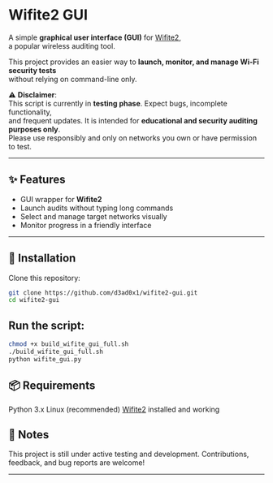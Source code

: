 # Wifite2 GUI

A simple **graphical user interface (GUI)** for [Wifite2](https://github.com/derv82/wifite2),  
a popular wireless auditing tool.  

This project provides an easier way to **launch, monitor, and manage Wi-Fi security tests**  
without relying on command-line only.

⚠️ **Disclaimer**:  
This script is currently in **testing phase**. Expect bugs, incomplete functionality,  
and frequent updates. It is intended for **educational and security auditing purposes only**.  
Please use responsibly and only on networks you own or have permission to test.

---

## ✨ Features
- GUI wrapper for **Wifite2**  
- Launch audits without typing long commands  
- Select and manage target networks visually  
- Monitor progress in a friendly interface  

---

## 🚀 Installation

Clone this repository:
```bash
git clone https://github.com/d3ad0x1/wifite2-gui.git
cd wifite2-gui
```

## Run the script:

```bash
chmod +x build_wifite_gui_full.sh
./build_wifite_gui_full.sh
python wifite_gui.py
```

## 📦 Requirements

Python 3.x
Linux (recommended)
[Wifite2](https://github.com/derv82/wifite2) installed and working

## 📝 Notes

This project is still under active testing and development.
Contributions, feedback, and bug reports are welcome!

---